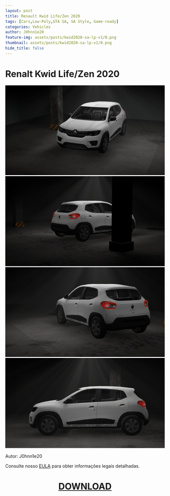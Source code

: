 ```yaml
---
layout: post
title: Renault Kwid Life/Zen 2020 
tags: [Cars,Low-Poly,GTA SA, SA Style, Game-ready]
categories: Vehicles
author: J0hnn1e20
feature-img: assets/posts/kwid2020-sa-lp-v1/0.png
thumbnail: assets/posts/kwid2020-sa-lp-v1/0.png
hide_title: false
---
```


# Renalt Kwid Life/Zen 2020

![RenaltKwid](/assets/posts/kwid2020-sa-lp-v1/0.png)
![RenaltKwid](/assets/posts/kwid2020-sa-lp-v1/1.png)
![RenaltKwid](/assets/posts/kwid2020-sa-lp-v1/2.png)
![RenaltKwid](/assets/posts/kwid2020-sa-lp-v1/3.png)
<!--![RenaltKwid](/assets/posts/kwid2020-sa-lp-v1/4.png)
![RenaltKwid](/assets/posts/kwid2020-sa-lp-v1/5.png)
![RenaltKwid](/assets/posts/kwid2020-sa-lp-v1/6.png)-->

Autor: J0hnn1e20

Consulte nosso [EULA](https://j0hnn1e20.github.io/EULA.html) para obter informações legais detalhadas.

<h1 style="text-align: center; color: white;">
    <a href="/page/assets/posts/kwid2020-sa-lp-v1/Kwid2020-Civil-SA-v1.zip" download>DOWNLOAD</a>
<h1>
